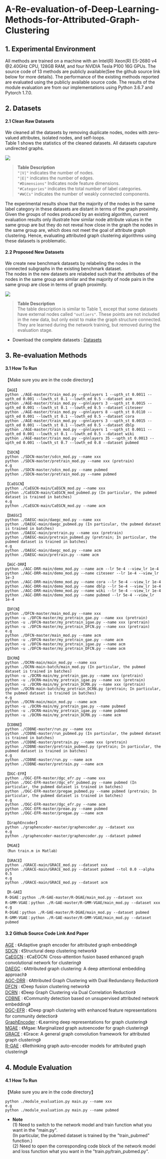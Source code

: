 A-Re-evaluation-of-Deep-Learning-Methods-for-Attributed-Graph-Clustering
===

## 1. Experimental Environment
All methods are trained on a machine with an Intel(R) Xeon(R) E5-2680 v4 @2.40GHz CPU, 128GB RAM, and four NVIDIA Tesla P100 16G GPUs.
The source code of 13 methods are publicly available(See the github source link below for more details). The performance of the existing methods reported are evaluated using the publicly available source code.
The results of the module evaluation are from our implementations using Python 3.6.7 and Pytorch 1.7.0.

## 2. Datasets

#### 2.1 Clean Raw Datasets
We cleaned all the datasets by removing duplicate nodes, nodes with zero-valued attributes, isolated nodes, and self-loops.<br>
Table 1 shows the statistics of the cleaned datasets. All datasets caputure undirected graphs.<br>

![](https://github.com/2100271064/A-Re-evaluation-of-Deep-Learning-Methods-for-Attributed-Graph-Clustering/blob/main/img/table_1.jpg)

><b>Table Description</b><br>
>`"|V|"` indicates the number of nodes.<br>
>`"|E|"` indicates the number of edges.<br>
>`"#Dimensions"` Indicates node feature dimensions.<br>
>`"#Categories"` indicates the total number of label categories.<br>
>`"#WCCs"` indicates the number of weakly connected components.<br>

The experimental results show that the majority of the nodes in the same label category in these datasets are distant in terms of the graph proximity.
Given the groups of nodes produced by an existing algorithm, current evaluation results only illustrate how similar node attribute values in the same group are but they do not reveal how close in the graph the nodes in the same group are, which does not meet the goal of attribute graph clustering.
Hence, evaluating attributed graph clustering algorithms using these datasets is problematic.

#### 2.2 Proposed New Datasets
We create new benchmark datasets by relabeling the nodes in the connected subgraphs in the existing benchmark dataset.<br>
The nodes in the new datasets are relabeled such that the attributes of the nodes in the same group are similar and the majority of node pairs in the same group are close in terms of graph proximity.<br>

![](https://github.com/2100271064/A-Re-evaluation-of-Deep-Learning-Methods-for-Attributed-Graph-Clustering/blob/main/img/table_2.jpg)

><b>Table Description</b><br>
>The table description is similar to Table 1, except that some datasets have external nodes called `"outliers"`. 
>These points are not included in the new data, but only exist to make the graph structure connected. 
>They are learned during the network training, but removed during the evaluation stage.

* Download the complete datasets : [Datasets](https://pan.baidu.com/s/1kq9z_YiRzIoYTMITbgR3sg?pwd=fgh2)

## 3. Re-evaluation Methods

#### 3.1 How To Run
【Make sure you are in the code directory】
```
【AGE】
python ./AGE-master/train_mod.py --gnnlayers 1 --upth_st 0.0011 --upth_ed 0.001 --lowth_st 0.1 --lowth_ed 0.5 --dataset acm
python ./AGE-master/train_mod.py --gnnlayers 3 --upth_st 0.0015 --upth_ed 0.001 --lowth_st 0.1 --lowth_ed 0.5 --dataset citeseer
python ./AGE-master/train_mod.py --gnnlayers 8 --upth_st 0.0110 --upth_ed 0.001 --lowth_st 0.1 --lowth_ed 0.5 --dataset cora
python ./AGE-master/train_mod.py --gnnlayers 3 --upth_st 0.0015 --upth_ed 0.001 --lowth_st 0.1 --lowth_ed 0.5 --dataset dblp
python ./AGE-master/train_mod.py --gnnlayers 1 --upth_st 0.0011 --upth_ed 0.001 --lowth_st 0.1 --lowth_ed 0.5 --dataset wiki
python ./AGE-master/train_mod.py --gnnlayers 35 --upth_st 0.0013 --upth_ed 0.001 --lowth_st 0.7 --lowth_ed 0.8 --dataset pubmed

【SDCN】
python ./SDCN-master/sdcn_mod.py --name xxx
python ./SDCN-master/pretrain_mod.py --name xxx (pretrain)
e.g 
python ./SDCN-master/sdcn_mod.py --name pubmed
python ./SDCN-master/pretrain_mod.py --name pubmed

【CaEGCN】
python ./CaEGCN-main/CaEGCN_mod.py --name xxx
python ./CaEGCN-main/CaEGCN_mod_pubmed.py (In particular, the pubmed dataset is trained in batches)
e.g
python ./CaEGCN-main/CaEGCN_mod.py --name acm

【DAEGC】
python ./DAEGC-main/daegc_mod.py --name xxx
python ./DAEGC-main/daegc_pubmed.py (In particular, the pubmed dataset is trained in batches)
python ./DAEGC-main/pretrain.py --name xxx (pretrain)
python ./DAEGC-main/pretrain_pubmed.py (pretrain; In particular, the pubmed dataset is trained in batches)
e.g
python ./DAEGC-main/daegc_mod.py --name acm
python ./DAEGC-main/pretrain.py --name acm

【AGC-DRR】
python ./AGC-DRR-main/demo_mod.py --name acm --lr 5e-4 --view_lr 1e-4
python ./AGC-DRR-main/demo_mod.py --name citeseer --lr 1e-4 --view_lr 1e-3
python ./AGC-DRR-main/demo_mod.py --name cora --lr 5e-4 --view_lr 1e-4
python ./AGC-DRR-main/demo_mod.py --name dblp --lr 5e-4 --view_lr 1e-4
python ./AGC-DRR-main/demo_mod.py --name wiki --lr 5e-4 --view_lr 1e-4
python ./AGC-DRR-main/demo_mod.py --name pubmed --lr 5e-4 --view_lr 1e-4

【DFCN】
python ./DFCN-master/main_mod.py --name xxx
python -u ./DFCN-master/my_pretrain_gae.py --name xxx (pretrain)
python -u ./DFCN-master/my_pretrain_igae.py --name xxx (pretrain)
python -u ./DFCN-master/my_pretrain_DFCN.py --name xxx (pretrain)
e.g
python ./DFCN-master/main_mod.py --name acm
python -u ./DFCN-master/my_pretrain_gae.py --name acm
python -u ./DFCN-master/my_pretrain_igae.py --name acm
python -u ./DFCN-master/my_pretrain_DFCN.py --name acm

【DCRN】
python ./DCRN-main/main_mod.py --name xxx
python ./DCRN-main-batch/main_mod.py (In particular, the pubmed dataset is trained in batches)
python -u ./DCRN-main/my_pretrain_gae.py --name xxx (pretrain)
python -u ./DCRN-main/my_pretrain_igae.py --name xxx (pretrain)
python -u ./DCRN-main/my_pretrain_DCRN.py --name xxx (pretrain)
python ./DCRN-main-batch/my_pretrain_DCRN.py (pretrain; In particular, the pubmed dataset is trained in batches)
e.g
python ./DCRN-main/main_mod.py --name acm
python -u ./DCRN-main/my_pretrain_gae.py --name pubmed
python -u ./DCRN-main/my_pretrain_igae.py --name pubmed
python -u ./DCRN-main/my_pretrain_DCRN.py --name acm

【CDBNE】
python ./CDBNE-master/run.py --name xxx
python ./CDBNE-master/run_pubmed.py (In particular, the pubmed dataset is trained in batches)
python ./CDBNE-master/pretrain.py --name xxx (pretrain)
python ./CDBNE-master/pretrain_pubmed.py (pretrain; In particular, the pubmed dataset is trained in batches)
e.g
python ./CDBNE-master/run.py --name acm
python ./CDBNE-master/pretrain.py --name acm

【DGC-EFR】
python ./DGC-EFR-master/dgc_efr.py --name xxx
python ./DGC-EFR-master/dgc_efr_pubmed.py --name pubmed (In particular, the pubmed dataset is trained in batches)
python ./DGC-EFR-master/pregae_pubmed.py --name pubmed (pretrain; In particular, the pubmed dataset is trained in batches)
e.g
python ./DGC-EFR-master/dgc_efr.py --name acm
python ./DGC-EFR-master/preae.py --name pubmed
python ./DGC-EFR-master/pregae.py --name acm

【GraphEncoder】
python ./graphencoder-master/graphencoder.py --dataset xxx
e.g
python ./graphencoder-master/graphencoder.py --dataset pubmed

【MGAE】
（Run train.m in Matlab）

【GRACE】
python ./GRACE-main/GRACE_mod.py --dataset xxx
python ./GRACE-main/GRACE_mod.py --dataset pubmed --tol 0.0 --alpha 0.5
e.g
python ./GRACE-main/GRACE_mod.py --dataset acm

【R-GAE】
R-DGAE：python ./R-GAE-master/R-DGAE/main_mod.py --dataset xxx
R-GMM-VGAE：python ./R-GAE-master/R-GMM-VGAE/main_mod.py --dataset xxx
e.g
R-DGAE：python ./R-GAE-master/R-DGAE/main_mod.py --dataset pubmed
R-GMM-VGAE：python ./R-GAE-master/R-GMM-VGAE/main_mod.py --dataset pubmed
```

#### 3.2 Github Source Code Link And Paper
[AGE](https://github.com/thunlp/AGE) : 《Adaptive graph encoder for attributed graph embedding》<br>
[SDCN](https://github.com/bdy9527/SDCN) : 《Structural deep clustering network》<br>
[CaEGCN](https://github.com/huogy/CaEGCN) : 《CaEGCN: Cross-attention fusion based enhanced graph convolutional network for clustering》<br>
[DAEGC](https://github.com/Tiger101010/DAEGC) : 《Attributed graph clustering: A deep attentional embedding approach》<br>
[AGC-DRR](https://github.com/gongleii/AGC-DRR) : 《Attributed Graph Clustering with Dual Redundancy Reduction》<br>
[DFCN](https://github.com/WxTu/DFCN) : 《Deep fusion clustering network》<br>
[DCRN](https://github.com/yueliu1999/DCRN) : 《Deep Graph Clustering via Dual Correlation Reduction》<br>
[CDBNE](https://github.com/xidizxc/CDBNE) : 《Community detection based on unsupervised attributed network embedding》<br>
[DGC-EFR](https://github.com/grcai/DGC-EFR) : 《Deep graph clustering with enhanced feature representations for community detection》<br>
[GraphEncoder](https://github.com/zepx/graphencoder) : 《Learning deep representations for graph clustering》<br>
[MGAE](https://github.com/GRAND-Lab/MGAE) : 《Mgae: Marginalized graph autoencoder for graph clustering》<br>
[GRACE](https://github.com/BarakeelFanseu/GRACE) : 《Grace: A general graph convolution framework for attributed graph clustering》<br>
[R-GAE](https://github.com/nairouz/R-GAE) : 《Rethinking graph auto-encoder models for attributed graph clustering》<br>

## 4. Module Evaluation

#### 4.1 How To Run
【Make sure you are in the code directory】
```
python ./module_evaluation.py main.py --name xxx
e.g
python ./module_evaluation.py main.py --name pubmed
```

* <b>Note</b> <br>
(1) Need to switch to the network model and train function what you want in the "main.py". <br>
(In particular, the pubmed dataset is trained by the "train_pubmed" function.) <br>
(2) Need to open the corresponding code block of the network model and loss function what you want in the "train.py/train_pubmed.py".
